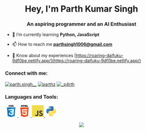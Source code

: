 <h1 align="center">Hey, I'm Parth Kumar Singh</h1>
<h3 align="center">An aspiring programmer and an AI Enthusiast</h3>

- 🌱 I’m currently learning **Python, JavaScript**

- 📫 How to reach me **parthsingh1006@gmail.com**

- 📄 Know about my experiences [https://roaring-daifuku-9df0be.netlify.app/](https://roaring-daifuku-9df0be.netlify.app/)

<h3 align="left">Connect with me:</h3>
<p align="left">
<a href="https://instagram.com/parth.singh__" target="blank"><img align="center" src="https://raw.githubusercontent.com/rahuldkjain/github-profile-readme-generator/master/src/images/icons/Social/instagram.svg" alt="parth.singh__" height="30" width="40" /></a>
<a href="https://www.hackerrank.com/parthz" target="blank"><img align="center" src="https://raw.githubusercontent.com/rahuldkjain/github-profile-readme-generator/master/src/images/icons/Social/hackerrank.svg" alt="parthz" height="30" width="40" /></a>
<a href="https://www.leetcode.com/_p4rth" target="blank"><img align="center" src="https://raw.githubusercontent.com/rahuldkjain/github-profile-readme-generator/master/src/images/icons/Social/leet-code.svg" alt="_p4rth" height="30" width="40" /></a>
</p>

<h3 align="left">Languages and Tools:</h3>
<p align="left"> <a href="https://www.w3schools.com/css/" target="_blank" rel="noreferrer"> <img src="https://raw.githubusercontent.com/devicons/devicon/master/icons/css3/css3-original-wordmark.svg" alt="css3" width="40" height="40"/> </a> <a href="https://www.w3.org/html/" target="_blank" rel="noreferrer"> <img src="https://raw.githubusercontent.com/devicons/devicon/master/icons/html5/html5-original-wordmark.svg" alt="html5" width="40" height="40"/> </a> <a href="https://developer.mozilla.org/en-US/docs/Web/JavaScript" target="_blank" rel="noreferrer"> <img src="https://raw.githubusercontent.com/devicons/devicon/master/icons/javascript/javascript-original.svg" alt="javascript" width="40" height="40"/> </a> <a href="https://www.python.org" target="_blank" rel="noreferrer"> <img src="https://raw.githubusercontent.com/devicons/devicon/master/icons/python/python-original.svg" alt="python" width="40" height="40"/> </a> </p>
<center>
  
![](https://leetcard.jacoblin.cool/_p4rth?ext=heatmap)

